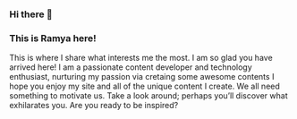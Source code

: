 ### Hi there 👋





###        This is Ramya here!
This is where I share what interests me the most. I am so glad you have arrived here!
I am a passionate content developer and technology enthusiast, nurturing my passion via cretaing some awesome contents
I hope you enjoy my site and all of the unique content I create. We all need something to motivate us. Take a look around; perhaps you’ll discover what exhilarates you. Are you ready to be inspired?

